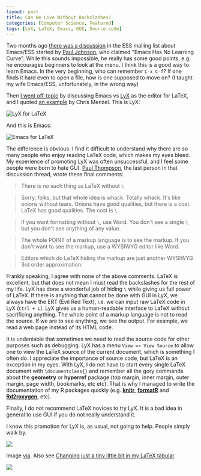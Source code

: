 ```yaml
---
layout: post
title: Can We Live Without Backslashes?
categories: [Computer Science, Featured]
tags: [LyX, LaTeX, Emacs, GUI, Source code]
---
```


Two months ago [there was a discussion](https://stat.ethz.ch/pipermail/ess-help/2012-August/subject.html) in the ESS mailing list about Emacs/ESS started by [Paul Johnson](https://stat.ethz.ch/pipermail/ess-help/2012-August/008067.html), who claimed "Emacs Has No Learning Curve". While this sounds impossible, he really has some good points, e.g. he encourages beginners to look at the menu. I think this is a good way to learn Emacs. In the very beginning, who can remember `C-x C-f`? If one finds it hard even to open a file, how is one supposed to move on? (I taught my wife Emacs/ESS, unfortunately, in the wrong way)

Then [I went off-topic](https://stat.ethz.ch/pipermail/ess-help/2012-August/008084.html) by discussing Emacs vs [LyX](http://www.lyx.org) as the editor for LaTeX, and I quoted [an example](http://cmenzel.org/LyXvsEmacs.pdf) by Chris Menzel. This is LyX:

![LyX for LaTeX](http://i.imgur.com/nvbqz.png)

And this is Emacs:

![Emacs for LaTeX](http://i.imgur.com/0Uswf.png)

The difference is obvious. I find it difficult to understand why there are so many people who enjoy reading LaTeX code, which makes my eyes bleed. My experience of promoting LyX was often unsuccessful, and I feel some people were born to hate GUI. [Paul Thompson](https://stat.ethz.ch/pipermail/ess-help/2012-August/008109.html), the last person in that discussion thread, wrote these final comments:

> There is no such thing as LaTeX without `\`

> Sorry, folks, but that whole idea is whack. Totally whack. It's like onions without tears. Onions have good qualities, but there is a cost. LaTeX has good qualities. The cost is `\`.

> If you want formatting without `\`, use Word. You don't see a single `\` but you don't see anything of any value.

> The whole POINT of a markup language is to see the markup. If you don't want to see the markup, use a WYSIWYG editor like Word.

> Editors which do LaTeX hiding the markup are just another WYSIWYG 3rd order approximation.

Frankly speaking, I agree with none of the above comments. LaTeX is excellent, but that does not mean I must read the backslashes for the rest of my life. LyX has done a wonderful job of hiding `\` while giving us full power of LaTeX. If there is anything that cannot be done with GUI in LyX, we always have the ERT (Evil Red Text), i.e. we can input raw LaTeX code in LyX (`Ctrl + L`). LyX gives us a human-readable interface to LaTeX without sacrificing anything. The whole point of a markup language is not to read the source. If we are to see anything, we see the output. For example, we read a web page instead of its HTML code.

It is undeniable that sometimes we need to read the source code for other purposes such as debugging. LyX has a menu `View => View Source` to allow one to view the LaTeX source of the current document, which is something I often do. I appreciate the importance of source code, but LaTeX is an exception in my eyes. With LyX, I do not have to start every single LaTeX document with `\documentclass{}` and remember all the gory commands about the **geometry** or **hyperref** package (top margin, inner margin, outer margin, page width, bookmarks, etc etc). That is why I managed to write the documentation of my R packages quickly (e.g. [**knitr**](https://github.com/yihui/knitr/tree/master/inst/examples), [**formatR**](https://github.com/yihui/formatR/tree/master/inst/doc) and [**Rd2roxygen**](https://github.com/yihui/Rd2roxygen/tree/master/inst/doc), etc).

Finally, I do not recommend LaTeX novices to try LyX. It is a bad idea in general to use GUI if you do not really understand it.

I know this promotion for LyX is, as usual, not going to help. People simply walk by.

![](http://forgifs.com/gallery/d/171709-3/Cat-ignores-girl-like-a-boss.gif)

Image [via](http://researchinprogress.tumblr.com/post/34403093418/how-i-feel-at-poster-presentations). Also see [Changing just a tiny little bit in my LaTeX tabular](http://researchinprogress.tumblr.com/post/34692517685/changing-just-a-tiny-little-bit-in-my-latex-tabular).

![](http://i.imgur.com/uarWJuS.gif)
